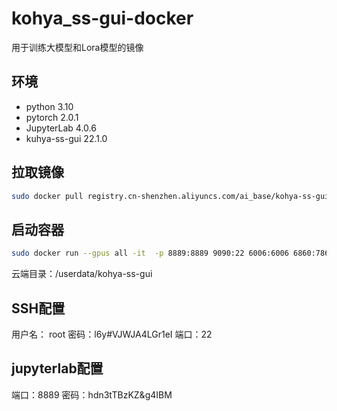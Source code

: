 # kohya_ss-gui-docker

用于训练大模型和Lora模型的镜像


## 环境
- python 3.10 
- pytorch 2.0.1
- JupyterLab 4.0.6
- kuhya-ss-gui 22.1.0

## 拉取镜像
```bash
sudo docker pull registry.cn-shenzhen.aliyuncs.com/ai_base/kohya-ss-gui:22.1.0
```

## 启动容器
```bash
sudo docker run --gpus all -it  -p 8889:8889 9090:22 6006:6006 6860:7860 -v <local>/userdata/:/userdata/ --rm registry.cn-shenzhen.aliyuncs.com/ai_base/kohya-ss-gui:22.1.0
```
云端目录：/userdata/kohya-ss-gui

## SSH配置
用户名： root
密码：l6y#VJWJA4LGr1eI
端口：22

## jupyterlab配置
端口：8889
密码：hdn3tTBzKZ&g4IBM